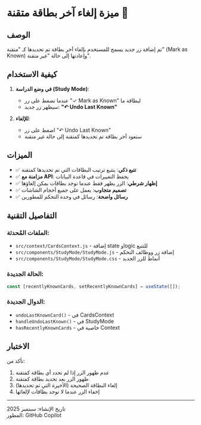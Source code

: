 # ميزة إلغاء آخر بطاقة متقنة 🔄

## الوصف

تم إضافة زر جديد يسمح للمستخدم بإلغاء آخر بطاقة تم تحديدها كـ "متقنة" (Mark as Known) وإعادتها إلى حالة "غير متقنة".

## كيفية الاستخدام

1. **في وضع الدراسة (Study Mode)**: 
   - عندما تضغط على زر "✓ Mark as Known" لبطاقة ما
   - سيظهر زر جديد: **"↶ Undo Last Known"**

2. **للإلغاء**:
   - اضغط على زر "↶ Undo Last Known" 
   - ستعود آخر بطاقة تم تحديدها كمتقنة إلى حالة غير متقنة

## الميزات

- ✅ **تتبع ذكي**: يتتبع ترتيب البطاقات التي تم تحديدها كمتقنة
- ✅ **مزامنة مع API**: يحفظ التغييرات في قاعدة البيانات
- ✅ **إظهار شرطي**: الزر يظهر فقط عندما توجد بطاقات يمكن إلغاؤها
- ✅ **تصميم متجاوب**: يعمل على جميع أحجام الشاشات
- ✅ **رسائل واضحة**: رسائل في وحدة التحكم للمطورين

## التفاصيل التقنية

### الملفات المُحدثة:
- `src/context/CardsContext.js` - إضافة state وlogic للتتبع
- `src/components/StudyMode/StudyMode.js` - إضافة زر ووظائف التحكم
- `src/components/StudyMode/StudyMode.css` - أنماط للزر الجديد

### الحالة الجديدة:
```javascript
const [recentlyKnownCards, setRecentlyKnownCards] = useState([]);
```

### الدوال الجديدة:
- `undoLastKnownCard()` - في CardsContext
- `handleUndoLastKnown()` - في StudyMode
- `hasRecentlyKnownCards` - خاصية في Context

## الاختبار

تأكد من:
1. عدم ظهور الزر إذا لم تحدد أي بطاقة كمتقنة
2. ظهور الزر بعد تحديد بطاقة كمتقنة
3. إلغاء البطاقة الصحيحة (الأخيرة التي تم تحديدها)
4. إخفاء الزر عندما لا توجد بطاقات لإلغائها

---

تاريخ الإنشاء: سبتمبر 2025  
المطور: GitHub Copilot
